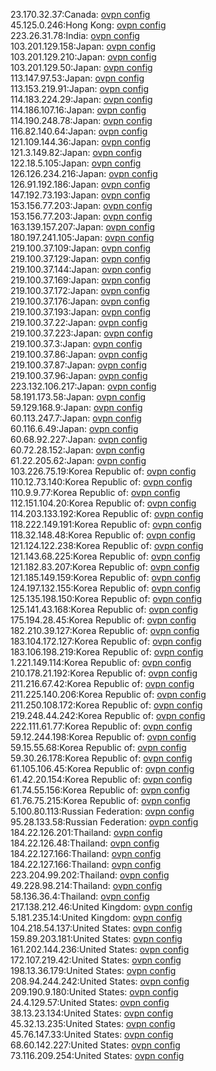 23.170.32.37:Canada: [ovpn config](vpn/23_170_32_37.ovpn)  
45.125.0.246:Hong Kong: [ovpn config](vpn/45_125_0_246.ovpn)  
223.26.31.78:India: [ovpn config](vpn/223_26_31_78.ovpn)  
103.201.129.158:Japan: [ovpn config](vpn/103_201_129_158.ovpn)  
103.201.129.210:Japan: [ovpn config](vpn/103_201_129_210.ovpn)  
103.201.129.50:Japan: [ovpn config](vpn/103_201_129_50.ovpn)  
113.147.97.53:Japan: [ovpn config](vpn/113_147_97_53.ovpn)  
113.153.219.91:Japan: [ovpn config](vpn/113_153_219_91.ovpn)  
114.183.224.29:Japan: [ovpn config](vpn/114_183_224_29.ovpn)  
114.186.107.16:Japan: [ovpn config](vpn/114_186_107_16.ovpn)  
114.190.248.78:Japan: [ovpn config](vpn/114_190_248_78.ovpn)  
116.82.140.64:Japan: [ovpn config](vpn/116_82_140_64.ovpn)  
121.109.144.36:Japan: [ovpn config](vpn/121_109_144_36.ovpn)  
121.3.149.82:Japan: [ovpn config](vpn/121_3_149_82.ovpn)  
122.18.5.105:Japan: [ovpn config](vpn/122_18_5_105.ovpn)  
126.126.234.216:Japan: [ovpn config](vpn/126_126_234_216.ovpn)  
126.91.192.186:Japan: [ovpn config](vpn/126_91_192_186.ovpn)  
147.192.73.193:Japan: [ovpn config](vpn/147_192_73_193.ovpn)  
153.156.77.203:Japan: [ovpn config](vpn/153_156_77_203.ovpn)  
153.156.77.203:Japan: [ovpn config](vpn/153_156_77_203.ovpn)  
163.139.157.207:Japan: [ovpn config](vpn/163_139_157_207.ovpn)  
180.197.241.105:Japan: [ovpn config](vpn/180_197_241_105.ovpn)  
219.100.37.109:Japan: [ovpn config](vpn/219_100_37_109.ovpn)  
219.100.37.129:Japan: [ovpn config](vpn/219_100_37_129.ovpn)  
219.100.37.144:Japan: [ovpn config](vpn/219_100_37_144.ovpn)  
219.100.37.169:Japan: [ovpn config](vpn/219_100_37_169.ovpn)  
219.100.37.172:Japan: [ovpn config](vpn/219_100_37_172.ovpn)  
219.100.37.176:Japan: [ovpn config](vpn/219_100_37_176.ovpn)  
219.100.37.193:Japan: [ovpn config](vpn/219_100_37_193.ovpn)  
219.100.37.22:Japan: [ovpn config](vpn/219_100_37_22.ovpn)  
219.100.37.223:Japan: [ovpn config](vpn/219_100_37_223.ovpn)  
219.100.37.3:Japan: [ovpn config](vpn/219_100_37_3.ovpn)  
219.100.37.86:Japan: [ovpn config](vpn/219_100_37_86.ovpn)  
219.100.37.87:Japan: [ovpn config](vpn/219_100_37_87.ovpn)  
219.100.37.96:Japan: [ovpn config](vpn/219_100_37_96.ovpn)  
223.132.106.217:Japan: [ovpn config](vpn/223_132_106_217.ovpn)  
58.191.173.58:Japan: [ovpn config](vpn/58_191_173_58.ovpn)  
59.129.168.9:Japan: [ovpn config](vpn/59_129_168_9.ovpn)  
60.113.247.7:Japan: [ovpn config](vpn/60_113_247_7.ovpn)  
60.116.6.49:Japan: [ovpn config](vpn/60_116_6_49.ovpn)  
60.68.92.227:Japan: [ovpn config](vpn/60_68_92_227.ovpn)  
60.72.28.152:Japan: [ovpn config](vpn/60_72_28_152.ovpn)  
61.22.205.62:Japan: [ovpn config](vpn/61_22_205_62.ovpn)  
103.226.75.19:Korea Republic of: [ovpn config](vpn/103_226_75_19.ovpn)  
110.12.73.140:Korea Republic of: [ovpn config](vpn/110_12_73_140.ovpn)  
110.9.9.77:Korea Republic of: [ovpn config](vpn/110_9_9_77.ovpn)  
112.151.104.20:Korea Republic of: [ovpn config](vpn/112_151_104_20.ovpn)  
114.203.133.192:Korea Republic of: [ovpn config](vpn/114_203_133_192.ovpn)  
118.222.149.191:Korea Republic of: [ovpn config](vpn/118_222_149_191.ovpn)  
118.32.148.48:Korea Republic of: [ovpn config](vpn/118_32_148_48.ovpn)  
121.124.122.238:Korea Republic of: [ovpn config](vpn/121_124_122_238.ovpn)  
121.143.68.225:Korea Republic of: [ovpn config](vpn/121_143_68_225.ovpn)  
121.182.83.207:Korea Republic of: [ovpn config](vpn/121_182_83_207.ovpn)  
121.185.149.159:Korea Republic of: [ovpn config](vpn/121_185_149_159.ovpn)  
124.197.132.155:Korea Republic of: [ovpn config](vpn/124_197_132_155.ovpn)  
125.135.198.150:Korea Republic of: [ovpn config](vpn/125_135_198_150.ovpn)  
125.141.43.168:Korea Republic of: [ovpn config](vpn/125_141_43_168.ovpn)  
175.194.28.45:Korea Republic of: [ovpn config](vpn/175_194_28_45.ovpn)  
182.210.39.127:Korea Republic of: [ovpn config](vpn/182_210_39_127.ovpn)  
183.104.172.127:Korea Republic of: [ovpn config](vpn/183_104_172_127.ovpn)  
183.106.198.219:Korea Republic of: [ovpn config](vpn/183_106_198_219.ovpn)  
1.221.149.114:Korea Republic of: [ovpn config](vpn/1_221_149_114.ovpn)  
210.178.21.192:Korea Republic of: [ovpn config](vpn/210_178_21_192.ovpn)  
211.216.67.42:Korea Republic of: [ovpn config](vpn/211_216_67_42.ovpn)  
211.225.140.206:Korea Republic of: [ovpn config](vpn/211_225_140_206.ovpn)  
211.250.108.172:Korea Republic of: [ovpn config](vpn/211_250_108_172.ovpn)  
219.248.44.242:Korea Republic of: [ovpn config](vpn/219_248_44_242.ovpn)  
222.111.61.77:Korea Republic of: [ovpn config](vpn/222_111_61_77.ovpn)  
59.12.244.198:Korea Republic of: [ovpn config](vpn/59_12_244_198.ovpn)  
59.15.55.68:Korea Republic of: [ovpn config](vpn/59_15_55_68.ovpn)  
59.30.26.178:Korea Republic of: [ovpn config](vpn/59_30_26_178.ovpn)  
61.105.106.45:Korea Republic of: [ovpn config](vpn/61_105_106_45.ovpn)  
61.42.20.154:Korea Republic of: [ovpn config](vpn/61_42_20_154.ovpn)  
61.74.55.156:Korea Republic of: [ovpn config](vpn/61_74_55_156.ovpn)  
61.76.75.215:Korea Republic of: [ovpn config](vpn/61_76_75_215.ovpn)  
5.100.80.113:Russian Federation: [ovpn config](vpn/5_100_80_113.ovpn)  
95.28.133.58:Russian Federation: [ovpn config](vpn/95_28_133_58.ovpn)  
184.22.126.201:Thailand: [ovpn config](vpn/184_22_126_201.ovpn)  
184.22.126.48:Thailand: [ovpn config](vpn/184_22_126_48.ovpn)  
184.22.127.166:Thailand: [ovpn config](vpn/184_22_127_166.ovpn)  
184.22.127.166:Thailand: [ovpn config](vpn/184_22_127_166.ovpn)  
223.204.99.202:Thailand: [ovpn config](vpn/223_204_99_202.ovpn)  
49.228.98.214:Thailand: [ovpn config](vpn/49_228_98_214.ovpn)  
58.136.36.4:Thailand: [ovpn config](vpn/58_136_36_4.ovpn)  
217.138.212.46:United Kingdom: [ovpn config](vpn/217_138_212_46.ovpn)  
5.181.235.14:United Kingdom: [ovpn config](vpn/5_181_235_14.ovpn)  
104.218.54.137:United States: [ovpn config](vpn/104_218_54_137.ovpn)  
159.89.203.181:United States: [ovpn config](vpn/159_89_203_181.ovpn)  
161.202.144.236:United States: [ovpn config](vpn/161_202_144_236.ovpn)  
172.107.219.42:United States: [ovpn config](vpn/172_107_219_42.ovpn)  
198.13.36.179:United States: [ovpn config](vpn/198_13_36_179.ovpn)  
208.94.244.242:United States: [ovpn config](vpn/208_94_244_242.ovpn)  
209.190.9.180:United States: [ovpn config](vpn/209_190_9_180.ovpn)  
24.4.129.57:United States: [ovpn config](vpn/24_4_129_57.ovpn)  
38.13.23.134:United States: [ovpn config](vpn/38_13_23_134.ovpn)  
45.32.13.235:United States: [ovpn config](vpn/45_32_13_235.ovpn)  
45.76.147.33:United States: [ovpn config](vpn/45_76_147_33.ovpn)  
68.60.142.227:United States: [ovpn config](vpn/68_60_142_227.ovpn)  
73.116.209.254:United States: [ovpn config](vpn/73_116_209_254.ovpn)  
